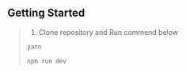 ## Getting Started
> 1. Clone repository and Run commend below
>   ```bash
>   yarn
>   ```
>   ```bash
>   npm run dev
>   ```
